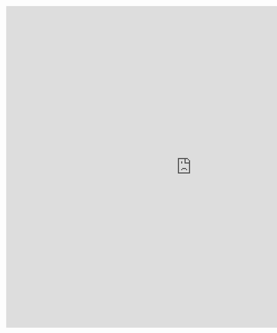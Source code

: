   <iframe allowtransparency="true" frameborder="0" scrolling="yes" src="http://www.datomic.com/" style="border: none; height: 870px; width: 1000px;"> </iframe>
